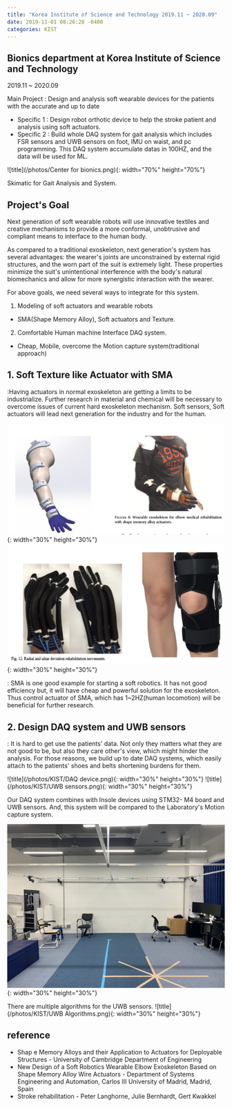 ```yaml
---
title: "Korea Institute of Science and Technology 2019.11 ~ 2020.09"
date: 2019-11-01 08:26:28 -0400
categories: KIST
---
```


## Bionics department at Korea Institute of Science and Technology
2019.11 ~ 2020.09

Main Project : Design and analysis soft wearable devices for the patients with the accurate and up to date 
- Specific 1 :  Design robot orthotic device to help the stroke patient and analysis using soft actuators.
- Specific 2 :  Build whole DAQ system for gait analysis which includes FSR sensors and UWB sensors on foot, IMU on waist, and pc programming. This DAQ system accumulate datas in 100HZ, and the data will be used for ML.

![title](/photos/Center for bionics.png){: width="70%" height="70%"}

Skimatic for Gait Analysis and System.

## Project's Goal
Next generation of soft wearable robots will use innovative textiles and creative mechanisms to provide a more conformal, unobtrusive and compliant means to interface to the human body.

As compared to a traditional exoskeleton, next generation's system has several advantages: the wearer's joints are unconstrained by external rigid structures, and the worn part of the suit is extremely light.  These properties minimize the suit's unintentional interference with the body's natural biomechanics and allow for more synergistic interaction with the wearer.

For above goals, we need several ways to integrate for this system.

1. Modeling of soft actuators and wearable robots
- SMA(Shape Memory Alloy), Soft actuators and Texture.

2. Comfortable Human machine Interface DAQ system.
- Cheap, Mobile, overcome the Motion capture system(traditional approach)


## 1. Soft Texture like Actuator with SMA
:Having actuators in normal exoskeleton are getting a limits to be industrialize. Further research in material and chemical will be necessary to overcome issues of current hard exoskeleton mechanism. Soft sensors, Soft actuators will lead next generation for the industry and for the human.

![title](/photos/kist_research1.png){: width="30%" height="30%"}
![title](/photos/kist_research2.png){: width="30%" height="30%"}

: SMA is one good example for starting a soft robotics. It has not good efficiency but, it will have cheap and powerful solution for the exoskeleton. Thus control actuator of SMA, which has 1~2HZ(human locomotion) will be beneficial for further research.

## 2. Design DAQ system and UWB sensors
: It is hard to get use the patients' data. Not only they matters what they are not good to be, but also they care other's view, which might hinder the analysis. For those reasons, we build up to date DAQ systems, which easily attach to the patients' shoes and belts shortening burdens for them. 

![title](/photos/KIST/DAQ device.png){: width="30%" height="30%"}
![title](/photos/KIST/UWB sensors.png){: width="30%" height="30%"}

Our DAQ system combines with Insole devices using STM32- M4 board and UWB sensors. And, this system will be compared to the Laboratory's Motion capture system.

![title](/photos/KIST/Testbed.png){: width="30%" height="30%"}

There are multiple algorithms for the UWB sensors.
![title](/photos/KIST/UWB Algorithms.png){: width="30%" height="30%"}


## reference
- Shap e Memory Alloys and their Application to Actuators for Deployable Structures - University of Cambridge Department of Engineering
- New Design of a Soft Robotics Wearable Elbow Exoskeleton Based on Shape Memory Alloy Wire Actuators - Department of Systems Engineering and Automation, Carlos III University of Madrid, Madrid, Spain
- Stroke rehabilitation - Peter Langhorne, Julie Bernhardt, Gert Kwakkel
